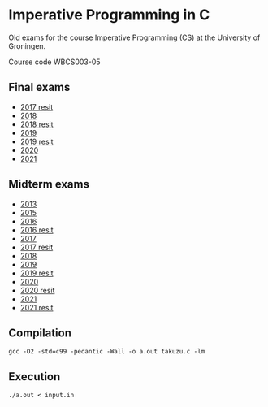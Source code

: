 # Imperative Programming in C

Old exams for the course Imperative Programming (CS) at the University of Groningen.

Course code WBCS003-05

## Final exams

- [2017 resit](https://github.com/pl3onasm/Imperative-programming/tree/main/Finals/2017resit)
- [2018](https://github.com/pl3onasm/Imperative-programming/tree/main/Finals/2018)
- [2018 resit](https://github.com/pl3onasm/Imperative-programming/tree/main/Finals/2018resit)
- [2019](https://github.com/pl3onasm/Imperative-programming/tree/main/Finals/2019)
- [2019 resit](https://github.com/pl3onasm/Imperative-programming/tree/main/Finals/2019resit)
- [2020](https://github.com/pl3onasm/Imperative-programming/tree/main/Finals/2020)
- [2021](https://github.com/pl3onasm/Imperative-programming/tree/main/Finals/2021)

## Midterm exams

- [2013](/midterms/2013)
- [2015](/midterms/2015)
- [2016](/midterms/2016)
- [2016 resit](/midterms/2016resit)
- [2017](/midterms/2017)
- [2017 resit](/midterms/2017resit)
- [2018](/midterms/2018)
- [2019](/midterms/2019)
- [2019 resit](/midterms/2019resit)
- [2020](/midterms/2020)
- [2020 resit](/midterms/2020resit)
- [2021](/midterms/2021)
- [2021 resit](/midterms/2021resit)

## Compilation

```
gcc -O2 -std=c99 -pedantic -Wall -o a.out takuzu.c -lm
```  

## Execution

```
./a.out < input.in
```
